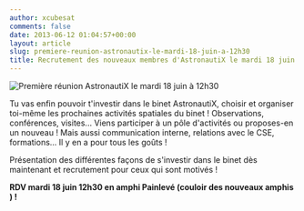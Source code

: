 ```yaml
---
author: xcubesat
comments: false
date: 2013-06-12 01:04:57+00:00
layout: article
slug: premiere-reunion-astronautix-le-mardi-18-juin-a-12h30
title: Recrutement des nouveaux membres d'AstronautiX le mardi 18 juin à 12h30
---
```


![Première réunion AstronautiX le mardi 18 juin à 12h30](http://xspacecenter.files.wordpress.com/2013/06/milky_way_sky-wide.jpg)

Tu vas enfin pouvoir t'investir dans le binet AstronautiX, choisir et organiser toi-même les prochaines activités spatiales du binet ! Observations, conférences, visites... Viens participer à un pôle d'activités ou proposes-en un nouveau ! Mais aussi communication interne, relations avec le CSE, formations... Il y en a pour tous les goûts !

Présentation des différentes façons de s'investir dans le binet dès maintenant et recrutement pour ceux qui sont motivés !

**RDV mardi 18 juin 12h30 en amphi Painlevé (couloir des nouveaux amphis ) !**
